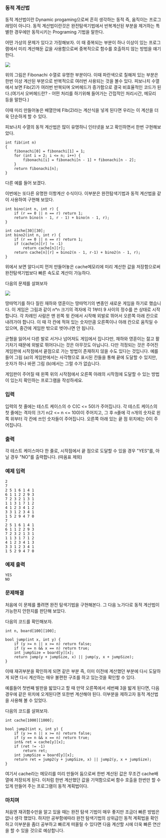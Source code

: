 ### 동적 계산법

동적 계산법이란 Dynamic progaming으로써 흔히 생각하는 동적 즉, 움직이는 프로그래밍이 아니다.
동적 계산법이란것은 완전탐색기법에서 반복계산된 부분을 제거하는 특별한 경우에만 동작시키는 Programing 기법을 말한다.

어떤 가상의 문제가 있다고 가정해보자. 이 때 중복되는 부분이 하나 이상이 있는 프로그램에서 미리 계산해둔 값을 사용함으로써 중복적으로 함수를 호출하지 않는 방법을 얘기한다.

<img src = "https://t1.daumcdn.net/cfile/tistory/225D9D4D5936338C27">

위의 그림은 Fibonachi 수열로 유명한 부분이다. 이때 파란색으로 칠해져 있는 부분은 한번 이상 계산된 부분으로 반복적으로 여러번 사용되는 것을 볼수 있다.
피보나치 수열에서 보면 Fib(2)가 여러번 반복되며 오버헤드가 증가함으로 결국 비효율적인 코드가 된다.(여기서 오버헤드란? - 어떤 처리를 하기위해 들어가는 간접적인 처리시간, 메모리 등을 말한다.)

이때 미리 만들어놓은 배열안에 FIb(2)라는 계산식을 넣게 된다면 우리는 이 계산을 더욱 단순하게 할 수 있다. 

피보나치 수열의 동적 계산법은 많이 유명하니 인터넷을 보고 확인하면서 한번 구현해보았다.

```
int fib(int n)
{
	fibonachi[0] = fibonachi[1] = 1;
	for (int i = 2; i <= n; i++) {
		fibonachi[i] = fibonachi[n - 1] + fibonachi[n - 2];
	}
	return fibonachi[n];
}
```

다른 예를 들어 보겠다.

이번에는 또다른 유명한 이항계산 수식이다. 이부분은 완전탐색기법과 동적 계산법을 같이 사용하여  구현해 보았다.

```
int bino(int n, int r) {
	if (r == 0 || n == r) return 1;
	return bino(n - 1, r - 1) + bino(n - 1, r);
}

int cache[30][30];
int bino2(int n, int r) {
	if (r == 0 || n == r) return 1;
	if (cache[n][r] != -1)
		return cache[n][r];
	return cache[n][r] = bino2(n - 1, r-1) + bino2(n - 1, r);
}
```

위에서 보면 알다시피 먼저 만들어놓은 cache메모리에 미리 계산한 값을 저장함으로써 완전탐색기법보다 빠른 속도로 계산이 가능하다.

다음의 문제를 살펴보자

<img src = "https://algospot.com/media/judge-attachments/3a3560eb4194bc927e325514b88468df/jumpgame.png">

땅따먹기를 하다 질린 재하와 영훈이는 땅따먹기의 변종인 새로운 게임을 하기로 했습니다. 이 게임은 그림과 같이 n*n 크기의 격자에 각 1부터 9 사이의 정수를 쓴 상태로 시작합니다. 각 차례인 사람은 맨 왼쪽 윗 칸에서 시작해 외발로 뛰어서 오른쪽 아래 칸으로 내려가야 합니다. 이 때 각 칸에 적혀 있는 숫자만큼 오른쪽이나 아래 칸으로 움직일 수 있으며, 중간에 게임판 밖으로 벗어나면 안 됩니다.

균형을 잃어서 다른 발로 서거나 넘어져도 게임에서 집니다만, 재하와 영훈이는 젊고 활기차기 때문에 외발로 뛰어다니는 것은 아무것도 아닙니다. 다만 걱정되는 것은 주어진 게임판에 시작점에서 끝점으로 가는 방법이 존재하지 않을 수도 있다는 것입니다. 예를 들어 그림 (a)의 게임판에서는 사각형으로 표시된 칸들을 통해 끝에 도달할 수 있지만, 숫자가 하나 바뀐 그림 (b)에서는 그럴 수가 없습니다.

게임판이 주어질 때 왼쪽 위의 시작점에서 오른쪽 아래의 시작점에 도달할 수 있는 방법이 있는지 확인하는 프로그램을 작성하세요.

### 입력

입력의 첫 줄에는 테스트 케이스의 수 C(C <= 50)가 주어집니다. 각 테스트 케이스의 첫 줄에는 격자의 크기 n(2 <= n <= 100)이 주어지고, 그 후 n줄에 각 n개의 숫자로 왼쪽 위부터 각 칸에 쓰인 숫자들이 주어집니다. 오른쪽 아래 있는 끝 점 위치에는 0이 주어집니다.

### 출력

각 테스트 케이스마다 한 줄로, 시작점에서 끝 점으로 도달할 수 있을 경우 "YES"를, 아닐 경우 "NO"를 출력합니다. (따옴표 제외)

### 예제 입력

	2
	7
	2 5 1 6 1 4 1
	6 1 1 2 2 9 3
	7 2 3 2 1 3 1
	1 1 3 1 7 1 2
	4 1 2 3 4 1 2
	3 3 1 2 3 4 1
	1 5 2 9 4 7 0
	7
	2 5 1 6 1 4 1
	6 1 1 2 2 9 3
	7 2 3 2 1 3 1
	1 1 3 1 7 1 2
	4 1 2 3 4 1 3
	3 3 1 2 3 4 1
	1 5 2 9 4 7 0 
### 예제 출력
	YES
	NO

### 문제해결

처음에 이 문제를 풀려면 완전 탐색기법을 구현해본다. 그 다음 노가다로 동적 계산법이 가능한지 안한지를 판단해 보았다.

다음의 코드를 확인해보자.

```
int n, board[100][100];

bool jump(int x, int y) {
	if (y >= n || x >= n) return false;
	if (y == n && x == n) return true;
	int jumpSize = board[y][x];
	return jump(y + jumpSize, x) || jump(y, x + jumpSize);
}
```
이때 재귀부분을 확인하게 되면 같은 부분 즉, 이미 이전에 계산했던 부분에 다시 도달하게 되면 다시 계산하는 매우 불편한 구조를 하고 있는것을 확인할 수 있다.

예를들어 첫번째 발판을 밟았다고 할 때 만약 오른쪽에서 세번째 3을 밟게 된다면, 다음 경우에 같은 위치에 오게된다면 또한번 계산해야 된다. 이부분을 제하고자 동적 계산법을 사용해 볼 수 있었다.

다음의 코드를 살펴보자.

```
int cache[1000][1000];

bool jump2(int x, int y) {
	if (y >= n || x >= n) return false;
	if (y == n && x == n) return true;
	int& ret = cache[y][x];
	if (ret != -1)
		return ret;
	int jumpSize = board[y][x];
	return ret = jump2(y + jumpSize, x) || jump2(y, x + jumpSize);
}
```
여기서 cache라는 메모리를 미리 만들어 둠으로써 한번 계산된 값은 무조건 cache배열에 저장되게 된다. 이처럼 한번 계산했던 값을 기억함으로써 함수 호출을 한번만 할 수 있게 만들어 주는 프로그램이 동적 계획법이다.

### 마치며

처음엔 재귀함수만을 알고 있을 때는 완전 탐색 기법이 매우 좋지만 조금더 빠른 방법은 없나 생각 했었다. 하지만 공부함에따라 완전 탐색기법의 상위급인 동적 계획법을 확인하고 이부분을 좀더 공부하고 빠르게 떠올릴 수 있다면 다음 계산할 시에 더욱 빠른 연산을 할 수 있을 것으로 예상합니다.